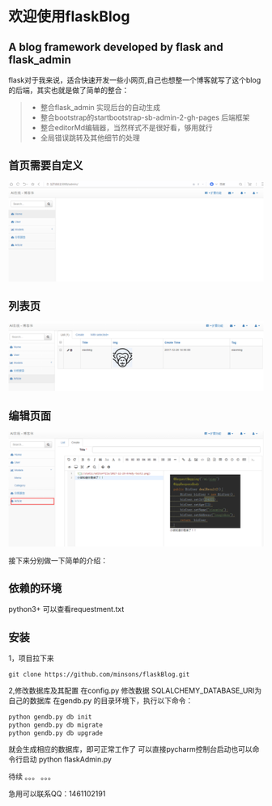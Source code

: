 
# 欢迎使用flaskBlog
A blog framework developed by flask and flask_admin 
------

flask对于我来说，适合快速开发一些小网页,自己也想整一个博客就写了这个blog的后端，其实也就是做了简单的整合：

> * 整合flask_admin 实现后台的自动生成
> * 整合bootstrap的startbootstrap-sb-admin-2-gh-pages 后端框架
> * 整合editorMd编辑器，当然样式不是很好看，够用就行
> * 全局错误跳转及其他细节的处理

## 首页需要自定义
![cmd-markdown-logo](1001.png)

## 列表页
![cmd-markdown-logo](1003.png)

## 编辑页面
![cmd-markdown-logo](1002.png)

接下来分别做一下简单的介绍：
## 依赖的环境
python3+
可以查看requestment.txt

## 安装
1，项目拉下来
```
git clone https://github.com/minsons/flaskBlog.git
```
2,修改数据库及其配置
在config.py 修改数据 SQLALCHEMY_DATABASE_URI为自己的数据库 
在gendb.py 的目录环境下，执行以下命令：

```
python gendb.py db init 
python gendb.py db migrate
python gendb.py db upgrade
```
就会生成相应的数据库，即可正常工作了
可以直接pycharm控制台启动也可以命令行启动
python flaskAdmin.py


待续 。。。 。。。

急用可以联系QQ：1461102191
